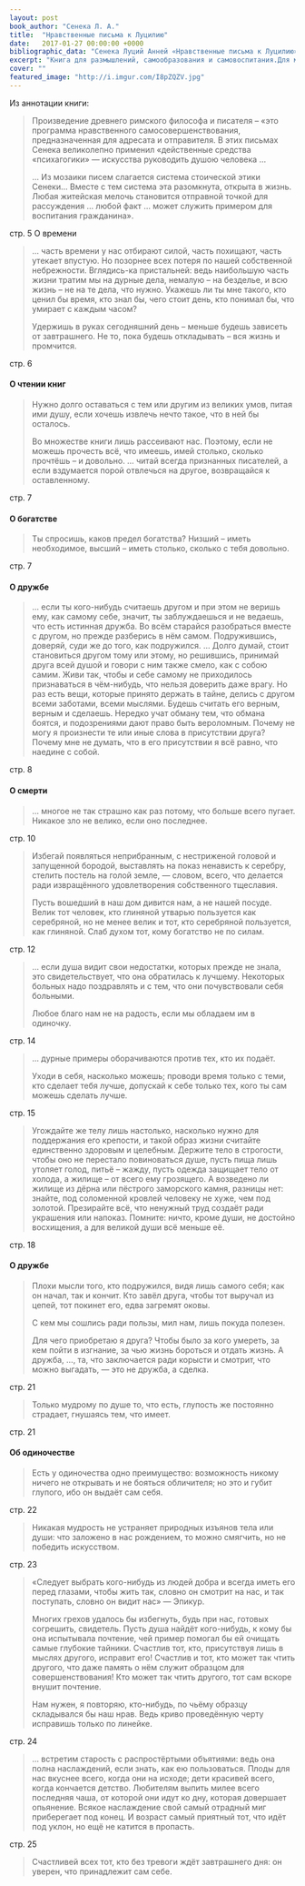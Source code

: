 ```yaml
---
layout: post
book_author: "Сенека Л. А."
title:  "Нравственные письма к Луцилию"
date:   2017-01-27 00:00:00 +0000
bibliographic_data: "Сенека Луций Анней «Нравственные письма к Луцилию».-Переиздание. (Перевод, послесловие и примечания С.А. Ошерова). — Кемеровское книжное издательство, 1986 г., 464 с."
excerpt: "Книга для размышлений, самообразования и самовоспитания.Для молодых людей и не только."
cover: ""
featured_image: "http://i.imgur.com/I8pZQZV.jpg"
---
```


Из аннотации книги:

> Произведение древнего римского философа и писателя – «это программа нравственного самосовершенствования, предназначенная для адресата и отправителя. В этих письмах Сенека великолепно применил «действенные средства «психагогики» — искусства руководить душою человека …
>
> … Из мозаики писем слагается система стоической этики Сенеки… Вместе с тем система эта разомкнута, открыта в жизнь. Любая житейская мелочь становится отправной точкой для рассуждения … любой факт … может служить примером для воспитания гражданина».

стр. 5
О времени

> … часть времени у нас отбирают силой, часть похищают, часть утекает впустую. Но позорнее всех потеря по нашей собственной небрежности. Вглядись-ка пристальней: ведь наибольшую часть жизни тратим мы на дурные дела, немалую – на безделье, и всю жизнь – не на те дела, что нужно. Укажешь ли ты мне такого, кто ценил бы время, кто знал бы, чего стоит день, кто понимал бы, что умирает с каждым часом?
>
> Удержишь в руках сегодняшний день – меньше будешь зависеть от завтрашнего. Не то, пока будешь откладывать – вся жизнь и промчится.

стр. 6

#### О чтении книг

> Нужно долго оставаться с тем или другим из великих умов, питая ими душу, если хочешь извлечь нечто такое, что в ней бы осталось.
>
> Во множестве книги лишь рассеивают нас. Поэтому, если не можешь прочесть всё, что имеешь, имей столько, сколько прочтёшь – и довольно. … читай всегда признанных писателей, а если вздумается порой отвлечься на другое, возвращайся к оставленному.

стр. 7

#### О богатстве

> Ты спросишь, каков предел богатства? Низший – иметь необходимое, высший – иметь столько, сколько с тебя довольно.

стр. 7

#### О дружбе

> … если ты кого-нибудь считаешь другом и при этом не веришь ему, как самому себе, значит, ты заблуждаешься и не ведаешь, что есть истинная дружба. Во всём старайся разобраться вместе с другом, но прежде разберись в нём самом. Подружившись, доверяй, суди же до того, как подружился. … Долго думай, стоит становиться другом тому или этому, но решившись, принимай друга всей душой и говори с ним также смело, как с собою самим. Живи так, чтобы и себе самому не приходилось признаваться в чём-нибудь, что нельзя доверить даже врагу. Но раз есть вещи, которые принято держать в тайне, делись с другом всеми заботами, всеми мыслями. Будешь считать его верным, верным и сделаешь. Нередко учат обману тем, что обмана боятся, и подозрениями дают право быть вероломным. Почему не могу я произнести те или иные слова в присутствии друга? Почему мне не думать, что в его присутствии я всё равно, что наедине с собой.

стр. 8

#### О смерти

> … многое не так страшно как раз потому, что больше всего пугает. Никакое зло не велико, если оно последнее.

стр. 10

> Избегай появляться неприбранным, с нестриженой головой и запущенной бородой, выставлять на показ ненависть к серебру, стелить постель на голой земле, — словом, всего, что делается ради извращённого удовлетворения собственного тщеславия.
>
> Пусть вошедший в наш дом дивится нам, а не нашей посуде. Велик тот человек, кто глиняной утварью пользуется как серебряной, но не менее велик и тот, кто серебряной пользуется, как глиняной. Слаб духом тот, кому богатство не по силам.

стр. 12

> … если душа видит свои недостатки, которых прежде не знала, это свидетельствует, что она обратилась к лучшему. Некоторых больных надо поздравлять и с тем, что они почувствовали себя больными.
>
> Любое благо нам не на радость, если мы обладаем им в одиночку.

стр. 14

> … дурные примеры оборачиваются против тех, кто их подаёт.
>
> Уходи в себя, насколько можешь; проводи время только с теми, кто сделает тебя лучше, допускай к себе только тех, кого ты сам можешь сделать лучше.

стр. 15

> Угождайте же телу лишь настолько, насколько нужно для поддержания его крепости, и такой образ жизни считайте единственно здоровым и целебным. Держите тело в строгости, чтобы оно не перестало повиноваться душе, пусть пища лишь утоляет голод, питьё – жажду, пусть одежда защищает тело от холода, а жилище – от всего ему грозящего. А возведено ли жилище из дёрна или пёстрого заморского камня, разницы нет: знайте, под соломенной кровлей человеку не хуже, чем под золотой. Презирайте всё, что ненужный труд создаёт ради украшения или напоказ. Помните: ничто, кроме души, не достойно восхищения, а для великой души всё меньше её.

стр. 18

#### О дружбе

> Плохи мысли того, кто подружился, видя лишь самого себя; как он начал, так и кончит. Кто завёл друга, чтобы тот выручал из цепей, тот покинет его, едва загремят оковы.
>
> С кем мы сошлись ради пользы, мил нам, лишь покуда полезен.
>
> Для чего приобретаю я друга? Чтобы было за кого умереть, за кем пойти в изгнание, за чью жизнь бороться и отдать жизнь. А дружба, …, та, что заключается ради корысти и смотрит, что можно выгадать, — это не дружба, а сделка. 

стр. 21

> Только мудрому по душе то, что есть, глупость же постоянно страдает, гнушаясь тем, что имеет.

стр. 21

#### Об одиночестве

> Есть у одиночества одно преимущество: возможность никому ничего не открывать и не бояться обличителя; но это и губит глупого, ибо он выдаёт сам себя.

стр. 22

> Никакая мудрость не устраняет природных изъянов тела или души: что заложено в нас рождением, то можно смягчить, но не победить искусством.

стр. 23

> «Следует выбрать кого-нибудь из людей добра и всегда иметь его перед глазами, чтобы жить так, словно он смотрит на нас, и так поступать, словно он видит нас» — Эпикур.
>
> Многих грехов удалось бы избегнуть, будь при нас, готовых согрешить, свидетель. Пусть душа найдёт кого-нибудь, к кому бы она испытывала почтение, чей пример помогал бы ей очищать самые глубокие тайники. Счастлив тот, кто, присутствуя лишь в мыслях другого, исправит его! Счастлив и тот, кто может так чтить другого, что даже память о нём служит образцом для совершенствования! Кто может так чтить другого, тот сам вскоре внушит почтение.
>
> Нам нужен, я повторяю, кто-нибудь, по чьёму образцу складывался бы наш нрав. Ведь криво проведённую черту исправишь только по линейке.


стр. 24

> … встретим старость с распростёртыми объятиями: ведь она полна наслаждений, если знать, как ею пользоваться. Плоды для нас вкуснее всего, когда они на исходе; дети красивей всего, когда кончается детство. Любителям выпить милее всего последняя чаша, от которой они идут ко дну, которая довершает опьянение. Всякое наслаждение свой самый отрадный миг приберегает под конец. И возраст самый приятный тот, что идёт под уклон, но ещё не катится в пропасть.

стр. 25 

> Счастливей всех тот, кто без тревоги ждёт завтрашнего дня: он уверен, что принадлежит сам себе.
